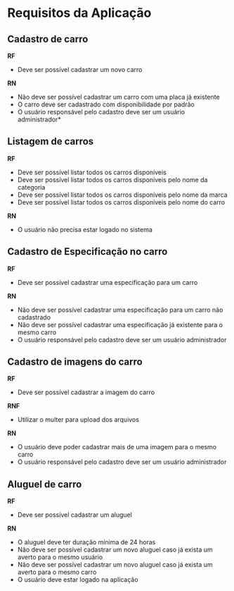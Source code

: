# Requisitos da Aplicação

## Cadastro de carro

**RF**
  - Deve ser possível cadastrar um novo carro

**RN**
  - Não deve ser possível cadastrar um carro com uma placa já existente
  - O carro deve ser cadastrado com disponibilidade por padrão
  - O usuário responsável pelo cadastro deve ser um usuário administrador*

## Listagem de carros

**RF**
  - Deve ser possível listar todos os carros disponíveis
  - Deve ser possível listar todos os carros disponíveis pelo nome da categoria
  - Deve ser possível listar todos os carros disponíveis pelo nome da marca
  - Deve ser possível listar todos os carros disponíveis pelo nome do carro

**RN**
  - O usuário não precisa estar logado no sistema

## Cadastro de Especificação no carro

**RF**
  - Deve ser possível cadastrar uma especificação para um carro

**RN**
  - Não deve ser possível cadastrar uma especificação para um carro não cadastrado
  - Não deve ser possível cadastrar uma especificação já existente para o mesmo carro
  - O usuário responsável pelo cadastro deve ser um usuário administrador

## Cadastro de imagens do carro

**RF**
  - Deve ser possível cadastrar a imagem do carro

**RNF**
  - Utilizar o multer para upload dos arquivos

**RN**
  - O usuário deve poder cadastrar mais de uma imagem para o mesmo carro
  - O usuário responsável pelo cadastro deve ser um usuário administrador

## Aluguel de carro

**RF**
  - Deve ser possível cadastrar um aluguel

**RN**
  - O aluguel deve ter duração mínima de 24 horas
  - Não deve ser possível cadastrar um novo aluguel caso já exista um averto para o mesmo usuário
  - Não deve ser possível cadastrar um novo aluguel caso já exista um averto para o mesmo carro
  - O usuário deve estar logado na aplicação
